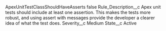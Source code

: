 <?xml version="1.0" encoding="UTF-8"?>
<CustomMetadata xmlns="http://soap.sforce.com/2006/04/metadata" xmlns:xsi="http://www.w3.org/2001/XMLSchema-instance" xmlns:xsd="http://www.w3.org/2001/XMLSchema">
    <label>ApexUnitTestClassShouldHaveAsserts</label>
    <protected>false</protected>
    <values>
        <field>Rule_Description__c</field>
        <value xsi:type="xsd:string">Apex unit tests should include at least one assertion. This makes the tests more robust, and using assert with messages provide the developer a clearer idea of what the test does.</value>
    </values>
    <values>
        <field>Severity__c</field>
        <value xsi:type="xsd:string">Medium</value>
    </values>
    <values>
        <field>State__c</field>
        <value xsi:type="xsd:string">Active</value>
    </values>
</CustomMetadata>
